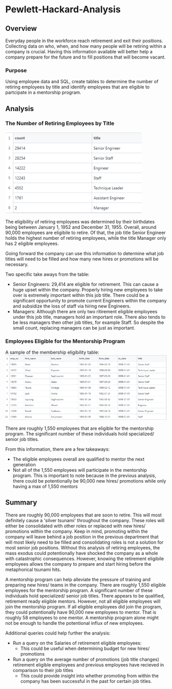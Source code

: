 # Pewlett-Hackard-Analysis


## Overview

Everyday people in the workforce reach retirement and exit their positions. Collecting data on who, when, and how many people will be retiring within a company is crucial. Having this information available will better help a company prepare for the future and to fill positions that will become vacant.

### Purpose

Using employee data and SQL, create tables to determine the number of retiring employees by title and identify employees that are eligible to partcipate in a mentorship program.

## Analysis

### The Number of Retiring Employees by Title

![Resources/retiring_titles.png](Resources/retiring_titles.png)

The eligibility of retiring employees was determined by their birthdates being between January 1, 1952 and December 31, 1955. 
Overall, around 90,000 employees are eligibile to retire. Of that, the job title Senior Engineer holds the highest number of retiring employees, while the title Manager only has 2 eligible employees.

Going forward the company can use this information to determine what job titles will need to be filled and how many new hires or promotions will be necessary.

Two specific take aways from the table:
- Senior Engineers: 29,414 are eligible for retirement. This can cause a huge upset within the company. Properly hiring new employees to take over is extremely important within this job title. There could be a significant opportunity to promote current Engineers within the company and subsidize the loss of staff via hiring new Engineers.
- Managers: Although there are only two ritirement eligible employees under this job title, managers hold an important role. There also tends to be less managers then other job titles, for example Staff. So despite the small count, replacing managers can be just as important. 

### Employees Eligible for the Mentorship Program

A sample of the membership eligibility table:
![Resources/membership_eligibility.png](Resources/membership_eligibility.png)

There are roughly 1,550 employees that are eligible for the mentorship program. The significant number of these individuals hold specialized/ senior job titles. 

From this information, there are a few takeaways:
- The eligible employees overall are qualified to mentor the next generation
- Not all of the 1,550 employees will participate in the mentorship program. This is important to note because in the previous analysis, there could be potentionally be 90,000 new hires/ promotions while only having a max of 1,550 mentors

## Summary

There are roughly 90,000 employees that are soon to retire. This will most definitely cause a 'silver tsunami' throughout the company. These roles will either be consolidated with other roles or replaced with new hires/ promotions within the company. Keep in mind, promoting within the company will leave behind a job position in the previous department that will most likely need to be filled and consolidating roles is not a solution for most senior job positions. Without this analysis of retiring employees, the mass exodus could potentionally have shocked the company as a whole with catastrophic consequences. However, knowing the retirement eligibile employees allows the company to prepare and start hiring before the metaphorical tsunami hits. 

A mentorship program can help alleviate the pressure of training and preparing new hires/ teams in the company. There are roughly 1,550 eligible employees for the mentorship program. A significant number of these individuals hold specialized/ senior job titles. There appears to be qualified, retirement ready eligible mentors. However, not all eligible employees will join the mentorship program. If all eligible employees did join the program, they could potentionally have 90,000 new employees to mentor. That is roughly 58 employees to one mentor. A mentorship program alone might not be enough to handle the potentional influx of new employees. 

Additional queries could help further the analysis:
- Run a query on the Salaries of retirement eligible employees: 
  - This could be useful when determining budget for new hires/ promotions
- Run a query on the average number of promotions (job title changes) retirement eligible employees and previous employees have recieved in comparison to their job titles
  - This could provide insight into whether promoting from within the company has been successful in the past for certain job titles. 
